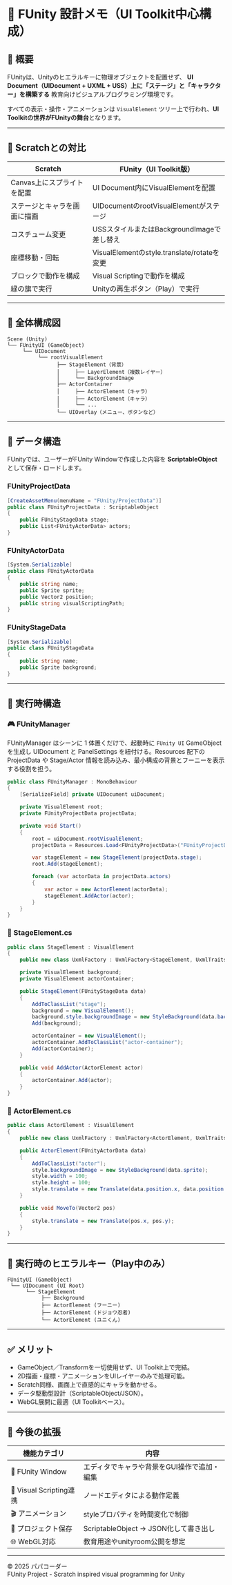 # 🎨 FUnity 設計メモ（UI Toolkit中心構成）

## 🧭 概要
FUnityは、Unityのヒエラルキーに物理オブジェクトを配置せず、
**UI Document（UIDocument + UXML + USS）上に「ステージ」と「キャラクター」を構築する**
教育向けビジュアルプログラミング環境です。

すべての表示・操作・アニメーションは
`VisualElement` ツリー上で行われ、**UI Toolkitの世界がFUnityの舞台**となります。

---

## 🧩 Scratchとの対比

| Scratch | FUnity（UI Toolkit版） |
|----------|-------------------------|
| Canvas上にスプライトを配置 | UI Document内にVisualElementを配置 |
| ステージとキャラを画面に描画 | UIDocumentのrootVisualElementがステージ |
| コスチューム変更 | USSスタイルまたはBackgroundImageで差し替え |
| 座標移動・回転 | VisualElementのstyle.translate/rotateを変更 |
| ブロックで動作を構成 | Visual Scriptingで動作を構成 |
| 緑の旗で実行 | Unityの再生ボタン（Play）で実行 |

---

## 🧠 全体構成図

```
Scene (Unity)
└── FUnityUI (GameObject)
     └── UIDocument
          └── rootVisualElement
                ├── StageElement（背景）
                │     ├── LayerElement（複数レイヤー）
                │     └── BackgroundImage
                ├── ActorContainer
                │     ├── ActorElement（キャラ）
                │     ├── ActorElement（キャラ）
                │     └── ...
                └── UIOverlay（メニュー、ボタンなど）
```

---

## 🧩 データ構造

FUnityでは、ユーザーがFUnity Windowで作成した内容を
**ScriptableObject** として保存・ロードします。

### FUnityProjectData
```csharp
[CreateAssetMenu(menuName = "FUnity/ProjectData")]
public class FUnityProjectData : ScriptableObject
{
    public FUnityStageData stage;
    public List<FUnityActorData> actors;
}
```

### FUnityActorData
```csharp
[System.Serializable]
public class FUnityActorData
{
    public string name;
    public Sprite sprite;
    public Vector2 position;
    public string visualScriptingPath;
}
```

### FUnityStageData
```csharp
[System.Serializable]
public class FUnityStageData
{
    public string name;
    public Sprite background;
}
```

---

## 🧱 実行時構造

### 🎮 FUnityManager
FUnityManager はシーンに 1 体置くだけで、起動時に `FUnity UI` GameObject を生成し UIDocument と PanelSettings を紐付ける。Resources 配下の ProjectData や Stage/Actor 情報を読み込み、最小構成の背景とフーニーを表示する役割を担う。
```csharp
public class FUnityManager : MonoBehaviour
{
    [SerializeField] private UIDocument uiDocument;

    private VisualElement root;
    private FUnityProjectData projectData;

    private void Start()
    {
        root = uiDocument.rootVisualElement;
        projectData = Resources.Load<FUnityProjectData>("FUnityProjectData");

        var stageElement = new StageElement(projectData.stage);
        root.Add(stageElement);

        foreach (var actorData in projectData.actors)
        {
            var actor = new ActorElement(actorData);
            stageElement.AddActor(actor);
        }
    }
}
```

### 🌄 StageElement.cs
```csharp
public class StageElement : VisualElement
{
    public new class UxmlFactory : UxmlFactory<StageElement, UxmlTraits> { }

    private VisualElement background;
    private VisualElement actorContainer;

    public StageElement(FUnityStageData data)
    {
        AddToClassList("stage");
        background = new VisualElement();
        background.style.backgroundImage = new StyleBackground(data.background);
        Add(background);

        actorContainer = new VisualElement();
        actorContainer.AddToClassList("actor-container");
        Add(actorContainer);
    }

    public void AddActor(ActorElement actor)
    {
        actorContainer.Add(actor);
    }
}
```

### 🧍 ActorElement.cs
```csharp
public class ActorElement : VisualElement
{
    public new class UxmlFactory : UxmlFactory<ActorElement, UxmlTraits> { }

    public ActorElement(FUnityActorData data)
    {
        AddToClassList("actor");
        style.backgroundImage = new StyleBackground(data.sprite);
        style.width = 100;
        style.height = 100;
        style.translate = new Translate(data.position.x, data.position.y);
    }

    public void MoveTo(Vector2 pos)
    {
        style.translate = new Translate(pos.x, pos.y);
    }
}
```

---

## 🧩 実行時のヒエラルキー（Play中のみ）

```
FUnityUI (GameObject)
 └── UIDocument (UI Root)
      └── StageElement
           ├── Background
           ├── ActorElement (フーニー)
           ├── ActorElement (ドジョウ忍者)
           └── ActorElement (ユニくん)
```

---

## ✅ メリット
- GameObject／Transformを一切使用せず、UI Toolkit上で完結。
- 2D描画・座標・アニメーションをUIレイヤーのみで処理可能。
- Scratch同様、画面上で直感的にキャラを動かせる。
- データ駆動型設計（ScriptableObject/JSON）。
- WebGL展開に最適（UI Toolkitベース）。

---

## 🚀 今後の拡張
| 機能カテゴリ | 内容 |
|---------------|------|
| 🎨 FUnity Window | エディタでキャラや背景をGUI操作で追加・編集 |
| 🧠 Visual Scripting連携 | ノードエディタによる動作定義 |
| 🎬 アニメーション | styleプロパティを時間変化で制御 |
| 💾 プロジェクト保存 | ScriptableObject → JSON化して書き出し |
| 🌐 WebGL対応 | 教育用途やunityroom公開を想定 |

---

© 2025 パパコーダー  
FUnity Project - Scratch inspired visual programming for Unity
